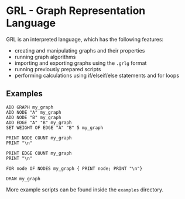 # GRL - Graph Representation Language

GRL is an interpreted language, which has the following features:
- creating and manipulating graphs and their properties
- running graph algorithms
- importing and exporting graphs using the `.grlg` format
- running previously prepared scripts
- performing calculations using if/elseif/else statements and for loops

## Examples
```
ADD GRAPH my_graph
ADD NODE "A" my_graph
ADD NODE "B" my_graph
ADD EDGE "A" "B" my_graph
SET WEIGHT OF EDGE "A" "B" 5 my_graph

PRINT NODE COUNT my_graph
PRINT "\n"

PRINT EDGE COUNT my_graph
PRINT "\n"

FOR node OF NODES my_graph { PRINT node; PRINT "\n"}

DRAW my_graph
```

More example scripts can be found inside the `examples` directory.
